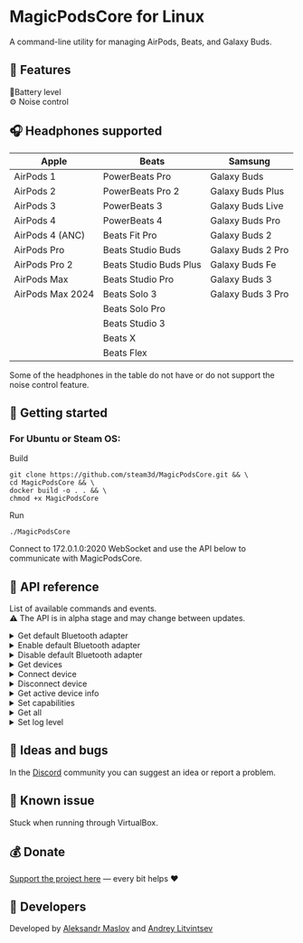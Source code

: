 # MagicPodsCore for Linux

A command-line utility for managing AirPods, Beats, and Galaxy Buds.

## 🎨 Features

🔋Battery level  
⚙️ Noise control

## 🎧 Headphones supported

| Apple            | Beats                  | Samsung           |
| ---------------- | ---------------------- | ----------------- |
| AirPods 1        | PowerBeats Pro         | Galaxy Buds       |
| AirPods 2        | PowerBeats Pro 2       | Galaxy Buds Plus  |
| AirPods 3        | PowerBeats 3           | Galaxy Buds Live  |
| AirPods 4        | PowerBeats 4           | Galaxy Buds Pro   |
| AirPods 4 (ANC)  | Beats Fit Pro          | Galaxy Buds 2     |
| AirPods Pro      | Beats Studio Buds      | Galaxy Buds 2 Pro |
| AirPods Pro 2    | Beats Studio Buds Plus | Galaxy Buds Fe    |
| AirPods Max      | Beats Studio Pro       | Galaxy Buds 3     |
| AirPods Max 2024 | Beats Solo 3           | Galaxy Buds 3 Pro |
|                  | Beats Solo Pro         |                   |
|                  | Beats Studio 3         |                   |
|                  | Beats X                |                   |
|                  | Beats Flex             |                   |

Some of the headphones in the table do not have or do not support the noise control feature.

## 🚀 Getting started

### For Ubuntu or Steam OS:

Build
```
git clone https://github.com/steam3d/MagicPodsCore.git && \
cd MagicPodsCore && \
docker build -o . . && \
chmod +x MagicPodsCore
```

Run
```
./MagicPodsCore
```

Connect to 172.0.1.0:2020 WebSocket and use the API below to communicate with MagicPodsCore.

## 📘 API reference

List of available commands and events.  
⚠️ The API is in alpha stage and may change between updates.

<details><summary>Get default Bluetooth adapter</summary>

Returns the status of the active Bluetooth adapter. If the connection status of active Bluetooth adapter changes, MagicPodsCore will notify (see Response section).

**Request:**

```
{
    "method":"GetDefaultBluetoothAdapter"
}
```

**Response:**

```
{
  "defaultbluetooth": {
    "enabled":"bool"
  }
}
```

Returns an empty object if no Bluetooth adapter is found:

```
{
  "defaultbluetooth": {}
}
```
</details>

<details><summary>Enable default Bluetooth adapter</summary>

Enables the active Bluetooth adapter.

**Request:**

```
{
    "method":"EnableDefaultBluetoothAdapter"
}
```

**Response:**

Same as `GetDefaultBluetoothAdapter` response.

</details>

<details><summary>Disable default Bluetooth adapter</summary>

Disables the active Bluetooth adapter.

**Request:**

```
{
    "method":"DisableDefaultBluetoothAdapter"
}
```

**Response:**

Same as `GetDefaultBluetoothAdapter` response.

</details>

<details><summary>Get devices</summary>

Returns a list of headphones supported by MagicPodsCore that are found in the system. If the connection status of any device changes, MagicPodsCore will notify (see Response section).

**Request:**

```
{
    "method":"GetDevices"
}
```

**Response:**

```
{
  "headphones": [{
    "name": "string",
    "address": "string",
    "connected":"bool"
  },
  {
    "name": "string",
    "address": "string",
    "connected":"bool"
  }]
}
```

Returns an empty list if no headphones are found:

```
{
  "headphones": []
}
```
</details>

<details><summary>Connect device</summary>

Connects to a pair of headphones by the specified `address`. You can get the address using the `GetDevices` method.

**Request:**

```
{
    "method":"ConnectDevice",
    "arguments": {
        "address": "string"
    }
}
```
**Response:**

Returns the list of headphones regardless of connection success — see the `GetDevices` response.

</details>


<details><summary>Disconnect device</summary>

Disconnects the headphones by the specified `address`. The address can be retrieved using the `GetDevices` method.

**Request:**

```
{
    "method":"DisconnectDevice",
    "arguments": {
        "address": "string"
    }
}
```

**Response:**

Returns the list of headphones regardless of disconnection success — see the `GetDevices` response.

</details>

<details><summary>Get active device info</summary>

Returns details about the currently connected device. If any property changes, MagicPodsCore will notify (see Response section).

**Request:**

```
{
    "method":"GetActiveDeviceInfo"
}
```

**Response:**

```
{
  "info":{
    "name": "string",
    "address": "string",
    "connected": "bool",
    "capabilities": {
      "battery": {
        "single": {
          "battery": "int",
          "charging": "bool",
          "status": "int"
        },
        "left": {
          "battery": "int",
          "charging": "bool",
          "status": "int"
        },
        "right": {
          "battery": "int",
          "charging": "bool",
          "status": "int"
        },
        "case": {
          "battery": "int",
          "charging": "bool",
          "status": "int"
        },
        "readonly": "bool"
      },
      "anc": {
        "options": "int",
        "selected": "int",
        "readonly": "bool"
      }
    }
  }
}
```




If no device is connected:

```
{
    "info": {}
}
```

If device has no capabilities:

```
{
  "capabilities": {}
}
```

</details>

<details><summary>Set capabilities</summary>

If a capability is not marked as read-only (`readonly: false`), you can change it. You can retrieve the list of available capabilities using `GetActiveDeviceInfo`. The `options` field shows available values, and `selected` shows the current one.

**Request:**

```
{
  "method": "SetCapabilities",
  "arguments": {
    "address": "string",
    "capabilities": {
      "capabilityname1": {
        "selected": "int"
      },
      "capabilityname2": {
        "selected": "int"
      }
    }
  }
}
```

</details>

<details><summary>Get all</summary>

Combines the following requests: `GetDevices`, `GetDefaultBluetoothAdapter`, and `GetActiveDeviceInfo`.

**Request:**

```
{
    "method":"GetAll"
}
```

**Response:**

```
{
  "headphones": [{
    "name": "string",
    "address": "string",
    "connected":"bool"
  },
  {
    "name": "string",
    "address": "string",
    "connected":"bool"
  }],

  "defaultbluetooth": {
    "enabled":"bool"
 },

  "info":{
      "name": "string",
      "address": "string",
      "connected": "bool",
      "capabilities": {
        "battery": {
          "single": {
            "battery": "int",
            "charging": "bool",
            "status": "int"
          },
          "left": {
            "battery": "int",
            "charging": "bool",
            "status": "int"
          },
          "right": {
            "battery": "int",
            "charging": "bool",
            "status": "int"
          },
          "case": {
            "battery": "int",
            "charging": "bool",
            "status": "int"
          },
          "readonly": "bool"
        },
        "anc": {
          "options": "int",
          "selected": "int",
          "readonly": "bool"
        }
      }
  }

}
```
</details>

<details><summary>Set log level</summary>

Sets the logging level.
⚠️ This method is not intended for public use.

**Request:**

```
{
  "method": "SetLogLevel",
  "arguments": {
      "selected": int,
  }
}
```

</details>

## 🧪 Ideas and bugs

In the [Discord](https://discord.com/invite/8XZmDQwen6) community you can suggest an idea or report a problem.

## 🩼 Known issue

Stuck when running through VirtualBox.

## 💰 Donate

[Support the project here](https://magicpods.app/donate/) — every bit helps ❤️

## 💖 Developers

Developed by [Aleksandr Maslov](https://github.com/steam3d/) and [Andrey Litvintsev](https://github.com/andreylitvintsev)